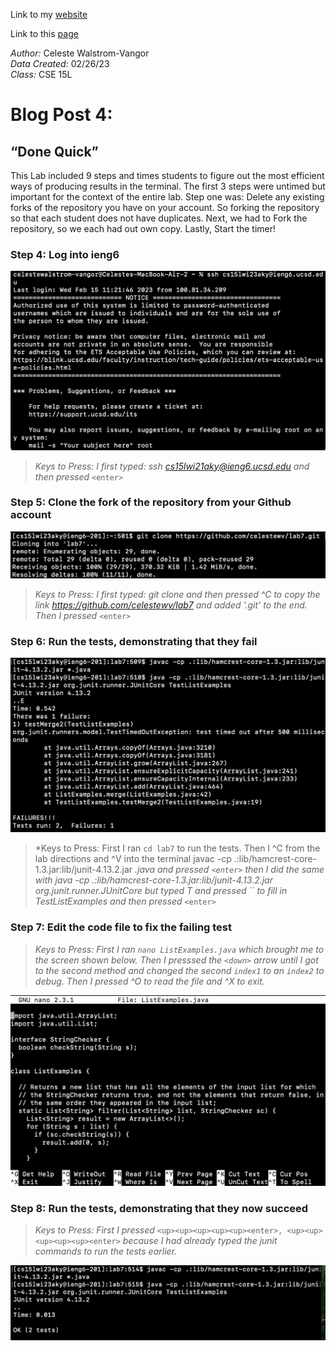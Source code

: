 Link to my [website](https://github.com/celestewv)

Link to this [page](https://celestewv.github.io/cse15l-lab-reports/LabReport3.html)


*Author:* Celeste Walstrom-Vangor 
<br> *Data Created:* 02/26/23 
<br> *Class:* CSE 15L 


# Blog Post 4:

## “Done Quick”

This Lab included 9 steps and times students to figure out the most efficient ways of producing results in the terminal.
The first 3 steps were untimed but important for the context of the entire lab. Step one was: Delete any existing
forks of the repository you have on your account. So forking the repository so that each student does not have duplicates.
Next, we had to Fork the repository, so we each had out own copy. Lastly, Start the timer!


### Step 4: Log into ieng6

![Image](logintoIENG6.png)

> *Keys to Press: I first typed: ssh cs15lwi21aky@ieng6.ucsd.edu and then pressed* ```<enter>```



### Step 5: Clone the fork of the repository from your Github account

![Image](gitClone.png)


> *Keys to Press:*
> *I first typed: git clone and then pressed ^C to copy the link* *https://github.com/celestewv/lab7 and added '.git' to the end. Then I pressed* ```<enter>```
 
 
### Step 6: Run the tests, demonstrating that they fail
 
 ![Image](JUNITFailures.png)
 
 
> *Keys to Press: First I ran ```cd lab7``` to run the tests. Then I ^C from the lab directions and ^V into the terminal javac -cp .:lib/hamcrest-core-1.3.jar:lib/junit-4.13.2.jar *.java and pressed ```<enter>``` then I did the same with java -cp .:lib/hamcrest-core-1.3.jar:lib/junit-4.13.2.jar org.junit.runner.JUnitCore but typed T and pressed ``<tab> to fill in TestListExamples and then pressed* ```<enter>```
 
 
### Step 7: Edit the code file to fix the failing test

> *Keys to Press: First I ran ```nano ListExamples.java``` which brought me to the screen shown below. Then I presssed the ```<down>``` arrow until I got to the second method and changed the second ```index1``` to an ```index2``` to debug. Then I pressed ^O to read the file and ^X to exit.*

![Image](nano.png)
 
 
 ### Step 8: Run the tests, demonstrating that they now succeed

> *Keys to Press: First I pressed* ```<up><up><up><up><up><enter>, <up><up><up><up><up><enter>``` *because I had already typed the junit commands to run the tests earlier.*
 
 ![Image](JUNITSuccess.png)







 



